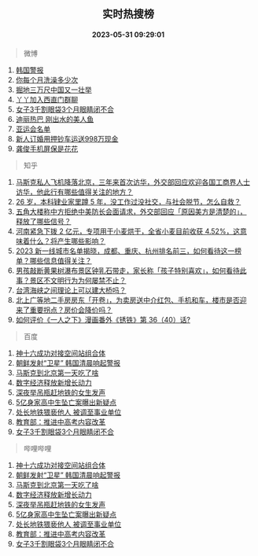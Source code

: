 <div align="center"><h2>实时热搜榜</h2><h4>2023-05-31 09:29:01</h4></div>

> 微博  

1. [韩国警报](https://s.weibo.com/weibo?q=%23%E9%9F%A9%E5%9B%BD%E8%AD%A6%E6%8A%A5%23&t=31&band_rank=1&Refer=top)<br />
2. [你每个月洗澡多少次](https://s.weibo.com/weibo?q=%23%E4%BD%A0%E6%AF%8F%E4%B8%AA%E6%9C%88%E6%B4%97%E6%BE%A1%E5%A4%9A%E5%B0%91%E6%AC%A1%23&t=31&band_rank=2&Refer=top)<br />
3. [掘地三万尺中国又一壮举](https://s.weibo.com/weibo?q=%23%E6%8E%98%E5%9C%B0%E4%B8%89%E4%B8%87%E5%B0%BA%E4%B8%AD%E5%9B%BD%E5%8F%88%E4%B8%80%E5%A3%AE%E4%B8%BE%23&t=31&band_rank=3&Refer=top)<br />
4. [丫丫加入西直门群聊](https://s.weibo.com/weibo?q=%23%E4%B8%AB%E4%B8%AB%E5%8A%A0%E5%85%A5%E8%A5%BF%E7%9B%B4%E9%97%A8%E7%BE%A4%E8%81%8A%23&t=31&band_rank=4&Refer=top)<br />
5. [女子3千割眼袋3个月眼睛闭不合](https://s.weibo.com/weibo?q=%23%E5%A5%B3%E5%AD%903%E5%8D%83%E5%89%B2%E7%9C%BC%E8%A2%8B3%E4%B8%AA%E6%9C%88%E7%9C%BC%E7%9D%9B%E9%97%AD%E4%B8%8D%E5%90%88%23&t=31&band_rank=5&Refer=top)<br />
6. [迪丽热巴 刚出水的美人鱼](https://s.weibo.com/weibo?q=%E8%BF%AA%E4%B8%BD%E7%83%AD%E5%B7%B4%20%E5%88%9A%E5%87%BA%E6%B0%B4%E7%9A%84%E7%BE%8E%E4%BA%BA%E9%B1%BC&t=31&band_rank=6&Refer=top)<br />
7. [亚运会名单](https://s.weibo.com/weibo?q=%E4%BA%9A%E8%BF%90%E4%BC%9A%E5%90%8D%E5%8D%95&t=31&band_rank=7&Refer=top)<br />
8. [新人订婚用押钞车运送998万现金](https://s.weibo.com/weibo?q=%23%E6%96%B0%E4%BA%BA%E8%AE%A2%E5%A9%9A%E7%94%A8%E6%8A%BC%E9%92%9E%E8%BD%A6%E8%BF%90%E9%80%81998%E4%B8%87%E7%8E%B0%E9%87%91%23&t=31&band_rank=8&Refer=top)<br />
9. [龚俊手机屏保是花花](https://s.weibo.com/weibo?q=%23%E9%BE%9A%E4%BF%8A%E6%89%8B%E6%9C%BA%E5%B1%8F%E4%BF%9D%E6%98%AF%E8%8A%B1%E8%8A%B1%23&t=31&band_rank=9&Refer=top)<br />

> 知乎  

1. [马斯克私人飞机降落北京，三年来首次访华，外交部回应欢迎各国工商界人士访华，他此行有哪些值得关注的地方？](https://www.zhihu.com/question/603832271)<br />
2. [26 岁，本科肄业家里蹲 5 年，没工作过没社交，与社会脱节，怎么自救？](https://www.zhihu.com/question/299259221)<br />
3. [五角大楼称中方拒绝中美防长会面请求，外交部回应「原因美方是清楚的」，释放了哪些信号？](https://www.zhihu.com/question/603829127)<br />
4. [河南紧急下拨 2 亿元，专项用于小麦烘干，全省小麦目前收获 4.52%，这意味着什么？将产生哪些影响？](https://www.zhihu.com/question/603823460)<br />
5. [2023 新一线城市名单揭晓，成都、重庆、杭州排名前三，如何看待这一榜单？哪些信息值得关注？](https://www.zhihu.com/question/603827354)<br />
6. [男孩敲断黄果树瀑布景区钟乳石带走，家长称「孩子特别喜欢」，如何看待此事？景区不文明行为为何屡禁不止？](https://www.zhihu.com/question/603621134)<br />
7. [台湾海峡之间理论上可以建大桥吗？](https://www.zhihu.com/question/53828775)<br />
8. [北上广等地二手房房东「开卷」，为卖房送中介红包、手机和车，楼市是否迎来了重要拐点？房价会降价吗？](https://www.zhihu.com/question/603843052)<br />
9. [如何评价《一人之下》漫画番外《锈铁》第 36（40）话?](https://www.zhihu.com/question/603947531)<br />

> 百度  

1. [神十六成功对接空间站组合体](https://www.baidu.com/s?wd=%E7%A5%9E%E5%8D%81%E5%85%AD%E6%88%90%E5%8A%9F%E5%AF%B9%E6%8E%A5%E7%A9%BA%E9%97%B4%E7%AB%99%E7%BB%84%E5%90%88%E4%BD%93&sa=fyb_news&rsv_dl=fyb_news)<br />
2. [朝鲜发射“卫星” 韩国清晨响起警报](https://www.baidu.com/s?wd=%E6%9C%9D%E9%B2%9C%E5%8F%91%E5%B0%84%E2%80%9C%E5%8D%AB%E6%98%9F%E2%80%9D+%E9%9F%A9%E5%9B%BD%E6%B8%85%E6%99%A8%E5%93%8D%E8%B5%B7%E8%AD%A6%E6%8A%A5&sa=fyb_news&rsv_dl=fyb_news)<br />
3. [马斯克到北京第一天吃了啥](https://www.baidu.com/s?wd=%E9%A9%AC%E6%96%AF%E5%85%8B%E5%88%B0%E5%8C%97%E4%BA%AC%E7%AC%AC%E4%B8%80%E5%A4%A9%E5%90%83%E4%BA%86%E5%95%A5&sa=fyb_news&rsv_dl=fyb_news)<br />
4. [数字经济释放新增长动力](https://www.baidu.com/s?wd=%E6%95%B0%E5%AD%97%E7%BB%8F%E6%B5%8E%E9%87%8A%E6%94%BE%E6%96%B0%E5%A2%9E%E9%95%BF%E5%8A%A8%E5%8A%9B&sa=fyb_news&rsv_dl=fyb_news)<br />
5. [深夜举吊瓶赶地铁的女生发声](https://www.baidu.com/s?wd=%E6%B7%B1%E5%A4%9C%E4%B8%BE%E5%90%8A%E7%93%B6%E8%B5%B6%E5%9C%B0%E9%93%81%E7%9A%84%E5%A5%B3%E7%94%9F%E5%8F%91%E5%A3%B0&sa=fyb_news&rsv_dl=fyb_news)<br />
6. [5亿身家高中生坠亡案曝出新疑点](https://www.baidu.com/s?wd=5%E4%BA%BF%E8%BA%AB%E5%AE%B6%E9%AB%98%E4%B8%AD%E7%94%9F%E5%9D%A0%E4%BA%A1%E6%A1%88%E6%9B%9D%E5%87%BA%E6%96%B0%E7%96%91%E7%82%B9&sa=fyb_news&rsv_dl=fyb_news)<br />
7. [处长地铁猥亵他人 被调至事业单位](https://www.baidu.com/s?wd=%E5%A4%84%E9%95%BF%E5%9C%B0%E9%93%81%E7%8C%A5%E4%BA%B5%E4%BB%96%E4%BA%BA+%E8%A2%AB%E8%B0%83%E8%87%B3%E4%BA%8B%E4%B8%9A%E5%8D%95%E4%BD%8D&sa=fyb_news&rsv_dl=fyb_news)<br />
8. [教育部：推进中高考内容改革](https://www.baidu.com/s?wd=%E6%95%99%E8%82%B2%E9%83%A8%EF%BC%9A%E6%8E%A8%E8%BF%9B%E4%B8%AD%E9%AB%98%E8%80%83%E5%86%85%E5%AE%B9%E6%94%B9%E9%9D%A9&sa=fyb_news&rsv_dl=fyb_news)<br />
9. [女子3千割眼袋3个月眼睛闭不合](https://www.baidu.com/s?wd=%E5%A5%B3%E5%AD%903%E5%8D%83%E5%89%B2%E7%9C%BC%E8%A2%8B3%E4%B8%AA%E6%9C%88%E7%9C%BC%E7%9D%9B%E9%97%AD%E4%B8%8D%E5%90%88&sa=fyb_news&rsv_dl=fyb_news)<br />

> 哔哩哔哩  

1. [神十六成功对接空间站组合体](https://www.baidu.com/s?wd=%E7%A5%9E%E5%8D%81%E5%85%AD%E6%88%90%E5%8A%9F%E5%AF%B9%E6%8E%A5%E7%A9%BA%E9%97%B4%E7%AB%99%E7%BB%84%E5%90%88%E4%BD%93&sa=fyb_news&rsv_dl=fyb_news)<br />
2. [朝鲜发射“卫星” 韩国清晨响起警报](https://www.baidu.com/s?wd=%E6%9C%9D%E9%B2%9C%E5%8F%91%E5%B0%84%E2%80%9C%E5%8D%AB%E6%98%9F%E2%80%9D+%E9%9F%A9%E5%9B%BD%E6%B8%85%E6%99%A8%E5%93%8D%E8%B5%B7%E8%AD%A6%E6%8A%A5&sa=fyb_news&rsv_dl=fyb_news)<br />
3. [马斯克到北京第一天吃了啥](https://www.baidu.com/s?wd=%E9%A9%AC%E6%96%AF%E5%85%8B%E5%88%B0%E5%8C%97%E4%BA%AC%E7%AC%AC%E4%B8%80%E5%A4%A9%E5%90%83%E4%BA%86%E5%95%A5&sa=fyb_news&rsv_dl=fyb_news)<br />
4. [数字经济释放新增长动力](https://www.baidu.com/s?wd=%E6%95%B0%E5%AD%97%E7%BB%8F%E6%B5%8E%E9%87%8A%E6%94%BE%E6%96%B0%E5%A2%9E%E9%95%BF%E5%8A%A8%E5%8A%9B&sa=fyb_news&rsv_dl=fyb_news)<br />
5. [深夜举吊瓶赶地铁的女生发声](https://www.baidu.com/s?wd=%E6%B7%B1%E5%A4%9C%E4%B8%BE%E5%90%8A%E7%93%B6%E8%B5%B6%E5%9C%B0%E9%93%81%E7%9A%84%E5%A5%B3%E7%94%9F%E5%8F%91%E5%A3%B0&sa=fyb_news&rsv_dl=fyb_news)<br />
6. [5亿身家高中生坠亡案曝出新疑点](https://www.baidu.com/s?wd=5%E4%BA%BF%E8%BA%AB%E5%AE%B6%E9%AB%98%E4%B8%AD%E7%94%9F%E5%9D%A0%E4%BA%A1%E6%A1%88%E6%9B%9D%E5%87%BA%E6%96%B0%E7%96%91%E7%82%B9&sa=fyb_news&rsv_dl=fyb_news)<br />
7. [处长地铁猥亵他人 被调至事业单位](https://www.baidu.com/s?wd=%E5%A4%84%E9%95%BF%E5%9C%B0%E9%93%81%E7%8C%A5%E4%BA%B5%E4%BB%96%E4%BA%BA+%E8%A2%AB%E8%B0%83%E8%87%B3%E4%BA%8B%E4%B8%9A%E5%8D%95%E4%BD%8D&sa=fyb_news&rsv_dl=fyb_news)<br />
8. [教育部：推进中高考内容改革](https://www.baidu.com/s?wd=%E6%95%99%E8%82%B2%E9%83%A8%EF%BC%9A%E6%8E%A8%E8%BF%9B%E4%B8%AD%E9%AB%98%E8%80%83%E5%86%85%E5%AE%B9%E6%94%B9%E9%9D%A9&sa=fyb_news&rsv_dl=fyb_news)<br />
9. [女子3千割眼袋3个月眼睛闭不合](https://www.baidu.com/s?wd=%E5%A5%B3%E5%AD%903%E5%8D%83%E5%89%B2%E7%9C%BC%E8%A2%8B3%E4%B8%AA%E6%9C%88%E7%9C%BC%E7%9D%9B%E9%97%AD%E4%B8%8D%E5%90%88&sa=fyb_news&rsv_dl=fyb_news)<br />
